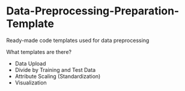 # Data-Preprocessing-Preparation-Template
 Ready-made code templates used for data preprocessing
 
What templates are there?

- Data Upload
- Divide by Training and Test Data
- Attribute Scaling (Standardization)
- Visualization
